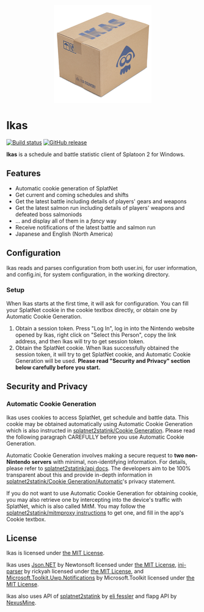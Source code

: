 <p align="center">
  <img src="/source/img/Ikas-256.png">
</p>

# Ikas

[![Build status](https://ci.appveyor.com/api/projects/status/hlj5mrc6vh4rl8bu?svg=true)](https://ci.appveyor.com/project/XieZhihao/ikas) [![GitHub release](https://img.shields.io/github/release/zhxie/Ikas.svg)](https://github.com/zhxie/Ikas/releases/latest)

**Ikas** is a schedule and battle statistic client of Splatoon 2 for Windows.

## Features

- Automatic cookie generation of SplatNet
- Get current and coming schedules and shifts
- Get the latest battle including details of players' gears and weapons
- Get the latest salmon run including details of players' weapons and defeated boss salmoniods
- ... and display all of them in a *fancy* way
- Receive notifications of the latest battle and salmon run
- Japanese and English (North America)

## Configuration

Ikas reads and parses configuration from both user.ini, for user information, and config.ini, for system configuration, in the working directory.

### Setup

When Ikas starts at the first time, it will ask for configuration. You can fill your SplatNet cookie in the cookie textbox directly, or obtain one by Automatic Cookie Generation.

1. Obtain a session token. Press "Log In", log in into the Nintendo website opened by Ikas, right click on "Select this Person", copy the link address, and then Ikas will try to get session token.
2. Obtain the SplatNet cookie. When Ikas successfully obtained the session token, it will try to get SplatNet cookie, and Automatic Cookie Generation will be used. **Please read "Security and Privacy" section below carefully before you start.**

## Security and Privacy

### Automatic Cookie Generation

Ikas uses cookies to access SplatNet, get schedule and battle data. This cookie may be obtained automatically using Automatic Cookie Generation which is also instructed in [splatnet2statink/Cookie Generation](https://github.com/frozenpandaman/splatnet2statink#cookie-generation). Please read the following paragraph CAREFULLY before you use Automatic Cookie Generation.

Automatic Cookie Generation involves making a secure request to **two non-Nintendo servers** with minimal, non-identifying information. For details, please refer to [splatnet2statink/api docs](https://github.com/frozenpandaman/splatnet2statink/wiki/api-docs). The developers aim to be 100% transparent about this and provide in-depth information in [splatnet2statink/Cookie Generation/Automatic](https://github.com/frozenpandaman/splatnet2statink#automatic)'s privacy statement.

If you do not want to use Automatic Cookie Generation for obtaining cookie, you may also retrieve one by intercepting into the device's traffic with SplatNet, which is also called MitM. You may follow the [splatnet2statink/mitmproxy instructions](https://github.com/frozenpandaman/splatnet2statink/wiki/mitmproxy-instructions) to get one, and fill in the app's Cookie textbox.

## License

Ikas is licensed under [the MIT License](/LICENSE).

Ikas uses [Json.NET](https://github.com/JamesNK/Newtonsoft.Json) by Newtonsoft licensed under [the MIT License](/LICENSE.Newtonsoft.Json.md), [ini-parser](https://github.com/rickyah/ini-parser) by rickyah licensed under [the MIT License](/LICENSE.ini-parser.md), and [Microsoft.Toolkit.Uwp.Notifications](https://github.com/windows-toolkit/WindowsCommunityToolkit) by Microsoft.Toolkit licensed under [the MIT License](/LICENSE.Microsoft.Toolkit.Uwp.Notifications.md).

Ikas also uses API of [splatnet2statink](https://github.com/frozenpandaman/splatnet2statink) by [eli fessler](https://github.com/frozenpandaman) and flapg API by [NexusMine](https://twitter.com/NexusMine).

